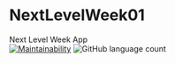 # NextLevelWeek01
Next Level Week App\
[![Maintainability](https://api.codeclimate.com/v1/badges/469c2f17bc6d3e35775e/maintainability)](https://codeclimate.com/github/CharlesHiroshi/NextLevelWeek01/maintainability)
![GitHub language count](https://img.shields.io/github/languages/count/CharlesHiroshi/NextLevelWeek01)
